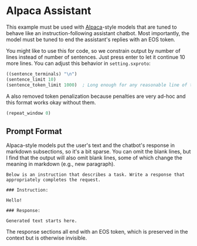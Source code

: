# Alpaca Assistant

This example must be used with [Alpaca](https://crfm.stanford.edu/2023/03/13/alpaca.html)-style models that are tuned to behave like an instruction-following assistant chatbot.
Most importantly, the model must be tuned to end the assistant's replies with an EOS token.

You might like to use this for code, so we constrain output by number of lines instead of number of sentences.
Just press enter to let it continue 10 more lines.
You can adjust this behavior in `setting.sxproto`:
```lisp
((sentence_terminals) "\n")
(sentence_limit 10)
(sentence_token_limit 1000)  ; Long enough for any reasonable line of text.
```

A also removed token penalization because penalties are very ad-hoc and this format works okay without them.
```lisp
(repeat_window 0)
```

## Prompt Format
Alpaca-style models put the user's text and the chatbot's response in markdown subsections, so it's a bit sparse.
You can omit the blank lines, but I find that the output will also omit blank lines, some of which change the meaning in markdown (e.g., new paragraph).
```text
Below is an instruction that describes a task. Write a response that appropriately completes the request.

### Instruction:

Hello!

### Response:

Generated text starts here.
```

The response sections all end with an EOS token, which is preserved in the context but is otherwise invisible.

